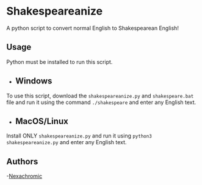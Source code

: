 # Shakespeareanize
A python script to convert normal English to Shakespearean English!

## Usage

Python must be installed to run this script.

- ## Windows
To use this script, download the `shakespeareanize.py` and `shakespeare.bat` file and run it using the command `./shakespeare` and enter any English text.

- ## MacOS/Linux
Install ONLY `shakespeareanize.py` and run it using `python3 shakespeareanize.py` and enter any English text.

## Authors

-[Nexachromic](https://github.com/Nexachromic)

